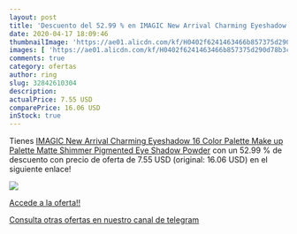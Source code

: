 ```yaml
---
layout: post
title: 'Descuento del 52.99 % en IMAGIC New Arrival Charming Eyeshadow 16'
date: 2020-04-17 18:09:46
thumbnailImage: 'https://ae01.alicdn.com/kf/H0402f6241463466b857375d290d78b3cp/IMAGIC-New-Arrival-Charming-Eyeshadow-16-Color-Palette-Make-up-Palette-Matte-Shimmer-Pigmented-Eye-Shadow.jpg_350x350._SL200_.jpg'
images: [ 'https://ae01.alicdn.com/kf/H0402f6241463466b857375d290d78b3cp/IMAGIC-New-Arrival-Charming-Eyeshadow-16-Color-Palette-Make-up-Palette-Matte-Shimmer-Pigmented-Eye-Shadow.jpg_350x350._SL200_.jpg' ]
comments: true
category: ofertas
author: ring
slug: 32842610304
description:
actualPrice: 7.55 USD
comparePrice: 16.06 USD
inStock: true
---
```


Tienes [IMAGIC New Arrival Charming Eyeshadow 16 Color Palette Make up Palette Matte Shimmer  Pigmented Eye Shadow Powder](https://www.amazon.com/dp/32842610304/?tag=redken08-20) con un 52.99 % de descuento con precio de oferta de 7.55 USD (original: 16.06 USD) en el siguiente enlace!

[![](https://ae01.alicdn.com/kf/H0402f6241463466b857375d290d78b3cp/IMAGIC-New-Arrival-Charming-Eyeshadow-16-Color-Palette-Make-up-Palette-Matte-Shimmer-Pigmented-Eye-Shadow.jpg_350x350._SL200_.jpg)](https://www.amazon.com/dp/32842610304/?tag=redken08-20)

[Accede a la oferta!!](https://www.amazon.com/dp/32842610304/?tag=redken08-20)

[Consulta otras ofertas en nuestro canal de telegram](https://t.me/s/ofertas25)
